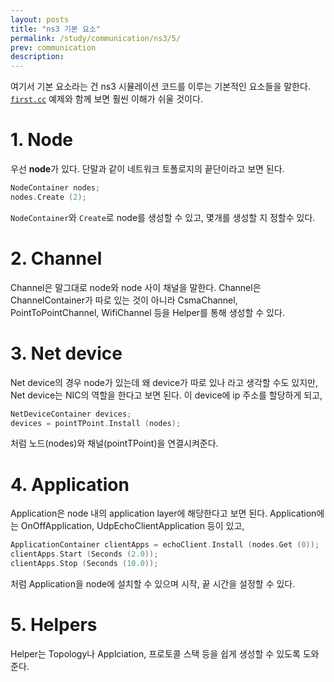 ```yaml
---
layout: posts
title: "ns3 기본 요소"
permalink: /study/communication/ns3/5/
prev: communication
description:
---
```


여기서 기본 요소라는 건 ns3 시뮬레이션 코드를 이루는 기본적인 요소들을 말한다. [`first.cc`](/study/communication/ns3/3/) 예제와 함께 보면 훨씬 이해가 쉬울 것이다.

# 1. Node

우선 **node**가 있다. 단말과 같이 네트워크 토폴로지의 끝단이라고 보면 된다.

```cpp
NodeContainer nodes;
nodes.Create (2);
```

`NodeContainer`와 `Create`로 node를 생성할 수 있고, 몇개를 생성할 지 정할수 있다.

# 2. Channel

Channel은 말그대로 node와 node 사이 채널을 말한다. Channel은 ChannelContainer가 따로 있는 것이 아니라 CsmaChannel, PointToPointChannel, WifiChannel 등을 Helper를 통해 생성할 수 있다.

# 3. Net device

Net device의 경우 node가 있는데 왜 device가 따로 있나 라고 생각할 수도 있지만, Net device는 NIC의 역할을 한다고 보면 된다. 이 device에 ip 주소를 할당하게 되고,

```cpp
NetDeviceContainer devices;
devices = pointTPoint.Install (nodes);
```

처럼 노드(nodes)와 채널(pointTPoint)을 연결시켜준다.

# 4. Application

Application은 node 내의 application layer에 해당한다고 보면 된다. Application에는 OnOffApplication, UdpEchoClientApplication 등이 있고,

```cpp
ApplicationContainer clientApps = echoClient.Install (nodes.Get (0));
clientApps.Start (Seconds (2.0));
clientApps.Stop (Seconds (10.0));
```

처럼 Application을 node에 설치할 수 있으며 시작, 끝 시간을 설정할 수 있다.

# 5. Helpers

Helper는 Topology나 Applciation, 프로토콜 스택 등을 쉽게 생성할 수 있도록 도와준다.

<!-- ---

# <a name="Reference"></a>Reference

1. [ns-3.41 Manual](https://www.nsnam.org/docs/release/3.41/manual/singlehtml/index.html){:target="_blank"}
{:.post__reference} -->